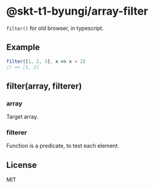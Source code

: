 # @skt-t1-byungi/array-filter
`filter()` for old browser, in typescript.

## Example
```js
filter([1, 2, 3], x => x < 2)
// => [1, 2]
```

## filter(array, filterer)
### array
Target array.

### filterer
Function is a predicate, to test each element.

## License
MIT